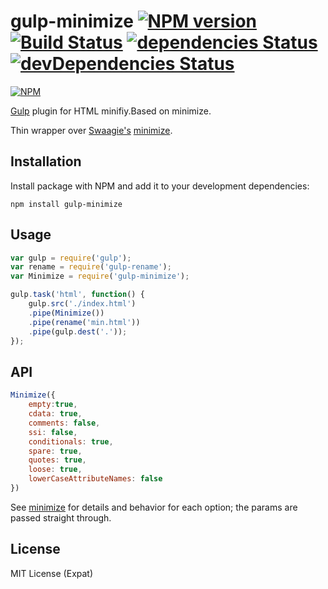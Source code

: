 # gulp-minimize [![NPM version][npm-image]][npm-url] [![Build Status][travis-image]][travis-url] [![dependencies Status](https://david-dm.org/foru17/gulp-minimize/status.svg)](https://david-dm.org/foru17/gulp-minimize) [![devDependencies Status](https://david-dm.org/scniro/gulp-clean-css/dev-status.svg)](https://david-dm.org/scniro/gulp-clean-css?type=dev)

[![NPM](https://nodei.co/npm/gulp-minimize.png?downloads=true&downloadRank=true&stars=true)](https://nodei.co/npm/gulp-minimize/)

[Gulp](http://gulpjs.com/) plugin for HTML minifiy.Based on minimize.

Thin wrapper over [Swaagie's](https://github.com/Swaagie) [minimize](https://github.com/Swaagie/minimize).

## Installation

Install package with NPM and add it to your development dependencies:

`npm install gulp-minimize`

## Usage

```javascript
var gulp = require('gulp');
var rename = require('gulp-rename');
var Minimize = require('gulp-minimize');

gulp.task('html', function() {
	gulp.src('./index.html')
	.pipe(Minimize())
	.pipe(rename('min.html'))
	.pipe(gulp.dest('.'));
});
```

## API

```javascript
Minimize({
	empty:true,
	cdata: true,
	comments: false,
	ssi: false,
	conditionals: true,
	spare: true,
	quotes: true,
	loose: true,
	lowerCaseAttributeNames: false
})
```

See [minimize](https://github.com/Swaagie/minimize#options-1) for details and behavior for each option; the params are passed straight through.

## License
MIT License (Expat)

[npm-url]: https://npmjs.org/package/gulp-minimize
[npm-image]: http://img.shields.io/npm/v/gulp-minimize.svg?style=flat
[travis-url]: https://travis-ci.org/foru17/gulp-minimize
[travis-image]: https://travis-ci.org/foru17/gulp-minimize.svg?branch=master
